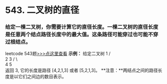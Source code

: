 # 543. 二叉树的直径
### 给定一棵二叉树，你需要计算它的直径长度。一棵二叉树的直径长度是任意两个结点路径长度中的最大值。这条路径可能穿过也可能不穿过根结点。

leetcode 543题[>>>点这里查看](https://leetcode.cn/problems/diameter-of-binary-tree/)
**示例：**
给定二叉树
          1
         / \
        2   3
       / \     
      4   5    
返回 3, 它的长度是路径 [4,2,1,3] 或者 [5,2,1,3]。
**注意：**两结点之间的路径长度是以它们之间边的数目表示。